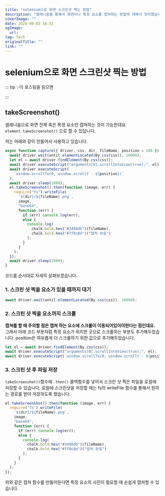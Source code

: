 ```yaml
---
title: "selenium으로 화면 스크린샷 찍는 방법"
description: "셀레니움을 통해서 화면이나 특정 요소를 캡쳐하는 방법에 대해서 정리했습니다"
coverImage: ""
date: 2024-08-03 16:52
ogImage: 
  url: 
tag: Tech
originalTitle: ""
link: ""
---
```




# selenium으로 화면 스크린샷 찍는 방법

::: tip 💡이 포스팅을 읽으면

:::

## takeScreenshot()

셀레니움으로 화면 전체 혹은 특정 요소만 캡쳐하는 것이 가능한데요.
`element.takeScreenshot()` 으로 할 수 있답니다.

저는 아래와 같이 만들어서 사용하고 있습니다.



<div class="content-ad"></div>

```js
async function capture({ driver, css, dir, fileName, position = 200 }) {
  await driver.wait(until.elementLocated(By.css(css)), 10000);
  let el = await driver.findElement(By.css(css));
  await driver.executeScript("arguments[0].scrollIntoView(true);", el);
  await driver.executeScript(
    `window.scrollTo(0, window.scrollY - ${position})`
  );
  await driver.sleep(1000);
  el.takeScreenshot().then(function (image, err) {
    require("fs").writeFile(
      `${dir}/${fileName}.png`,
      image,
      "base64",
      function (err) {
        if (err) console.log(err);
        else {
          console.log(
            chalk.bold.hex("#3498db")(fileName),
            chalk.bold.hex("#7f8c8d")("캡쳐 완료")
          );
        }
      }
    );
  });
  await driver.sleep(2000);
}
```

코드를 순서대로 자세히 살펴보겠습니다.

### 1. 스크린 샷 찍을 요소가 있을 때까지 대기

```js
await driver.wait(until.elementLocated(By.css(css)), 10000);
```

### 2. 스크린 샷 찍을 요소까지 스크롤

**캡쳐를 할 때 주의할 점은 캡쳐 하는 요소에 스크롤이 이동되어있어야한다는 점인데요.**
그래서 아래 코드 부분처럼 특정 요소가 위치한 곳으로 스크롤하는 부분도 추가해두었습니다.
position은 여유롭게 더 스크롤하기 위한 값으로 추가해두었습니다.



<div class="content-ad"></div>

```js
let el = await driver.findElement(By.css(css));
await driver.executeScript("arguments[0].scrollIntoView(true);", el);
await driver.executeScript(`window.scrollTo(0, window.scrollY - ${position})`);
```

### 3. 스크린 샷 후 파일 저장

`takeScreenshot()`함수에 `.then()` 콜백함수를 넣어서 스크린 샷 찍은 파일을 로컬에 저장할 수 있습니다.
로컬에 스크린샷을 저장할 때는 fs의 writeFile 함수를 통해서 원하는 경로를 받아 저장하도록 했습니다.

```js
el.takeScreenshot().then(function (image, err) {
  require("fs").writeFile(
    `${dir}/${fileName}.png`,
    image,
    "base64",
    function (err) {
      if (err) console.log(err);
      else {
        console.log(
          chalk.bold.hex("#3498db")(fileName),
          chalk.bold.hex("#7f8c8d")("캡쳐 완료")
        );
      }
    }
  );
});
```

위와 같은 캡쳐 함수를 만들어둔다면 특정 요소의 사진이 필요할 때 손쉽게 캡쳐할 수 있습니다.
